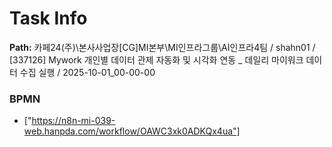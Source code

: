 # Task Info

**Path:** 카페24(주)\본사사업장\[CG]MI본부\MI인프라그룹\AI인프라4팀 / shahn01 / [337126] Mywork 개인별 데이터 관제 자동화 및 시각화 연동 _ 데일리 마이워크 데이터 수집 실행 / 2025-10-01_00-00-00

### BPMN
- ["https://n8n-mi-039-web.hanpda.com/workflow/OAWC3xk0ADKQx4ua"]

